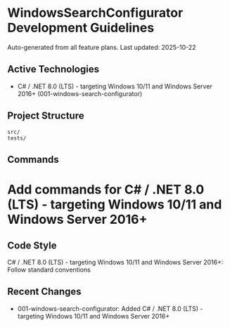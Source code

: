 # WindowsSearchConfigurator Development Guidelines

Auto-generated from all feature plans. Last updated: 2025-10-22

## Active Technologies

- C# / .NET 8.0 (LTS) - targeting Windows 10/11 and Windows Server 2016+ (001-windows-search-configurator)

## Project Structure

```text
src/
tests/
```

## Commands

# Add commands for C# / .NET 8.0 (LTS) - targeting Windows 10/11 and Windows Server 2016+

## Code Style

C# / .NET 8.0 (LTS) - targeting Windows 10/11 and Windows Server 2016+: Follow standard conventions

## Recent Changes

- 001-windows-search-configurator: Added C# / .NET 8.0 (LTS) - targeting Windows 10/11 and Windows Server 2016+

<!-- MANUAL ADDITIONS START -->
<!-- MANUAL ADDITIONS END -->
